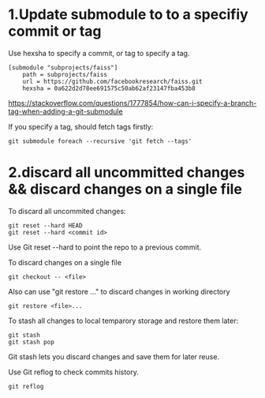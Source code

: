 
# 1.Update submodule to to a specifiy commit or tag

Use hexsha to specify a commit, or tag to specify a tag.
``` 
[submodule "subprojects/faiss"]
	path = subprojects/faiss
	url = https://github.com/facebookresearch/faiss.git
	hexsha = 0a622d2d78ee691575c50ab62af23147fba453b8 
  ```
  
  https://stackoverflow.com/questions/1777854/how-can-i-specify-a-branch-tag-when-adding-a-git-submodule
  
If you specify a tag, should fetch tags firstly: 
```
git submodule foreach --recursive 'git fetch --tags' 
```

# 2.discard all uncommitted changes && discard changes on a single file

To discard all uncommited changes:
```
git reset --hard HEAD
git reset --hard <commit id>
```

Use Git reset --hard <commit id> to point the repo to a previous commit.

To discard changes on a single file
```
git checkout -- <file>
```

Also can use "git restore <file>..." to discard changes in working directory
```
git restore <file>...
```

To stash all changes to local temparory storage and restore them later:
```
git stash 
git stash pop
```
Git stash lets you discard changes and save them for later reuse.

Use Git reflog to check commits history.
```
git reflog
```
